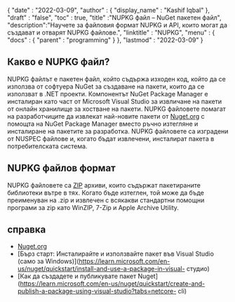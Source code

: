 {
  "date" : "2022-03-09",
  "author" : {
    "display_name" : "Kashif Iqbal"
},
  "draft" : "false",
  "toc" : true,
  "title" :"NUPKG файл – NuGet пакетен файл",
  "description":"Научете за файловия формат NUPKG и API, които могат да създават и отварят NUPKG файлове.",
  "linktitle" : "NUPKG",
  "menu" : {
    "docs" : {
      "parent" : "programming"
}
},
  "lastmod" : "2022-03-09"
}

## Какво е NUPKG файл?

NUPKG файлът е пакетен файл, който съдържа изходен код, който да се използва от софтуера NuGet за създаване на пакети, които да се използват в .NET проекти. Компонентът NuGet Package Manager е инсталиран като част от Microsoft Visual Studio за извличане на пакети от онлайн хранилище за хостване на пакети. NUPKG файловете помагат на разработчиците да извлекат най-новите пакети от [Nuget.org](https://nuget.org) с помощта на NuGet Package Manager вместо ръчно изтегляне и инсталиране на пакетите за разработка. NUPKG файловете са изградени от NUSPEC файлове и, когато бъдат извлечени, инсталират пакета в потребителската система.

## NUPKG файлов формат

NUPKG файловете са [ZIP](/bg/компресия/zip/) архиви, които съдържат пакетираните библиотеки вътре в тях. Когато бъде изтеглен, той може да бъде преименуван на .zip и извлечен с всякакви стандартни помощни програми за zip като WinZIP, 7-Zip и Apple Archive Utility.

## справка

* [Nuget.org](https://nuget.org)
* [Бърз старт: Инсталирайте и използвайте пакет във Visual Studio (само за Windows)](https://learn.microsoft.com/en-us/nuget/quickstart/install-and-use-a-package-in-visual- студио)
* [Как да създадете и публикувате пакет Nuget](https://learn.microsoft.com/en-us/nuget/quickstart/create-and-publish-a-package-using-visual-studio?tabs=netcore- cli)

